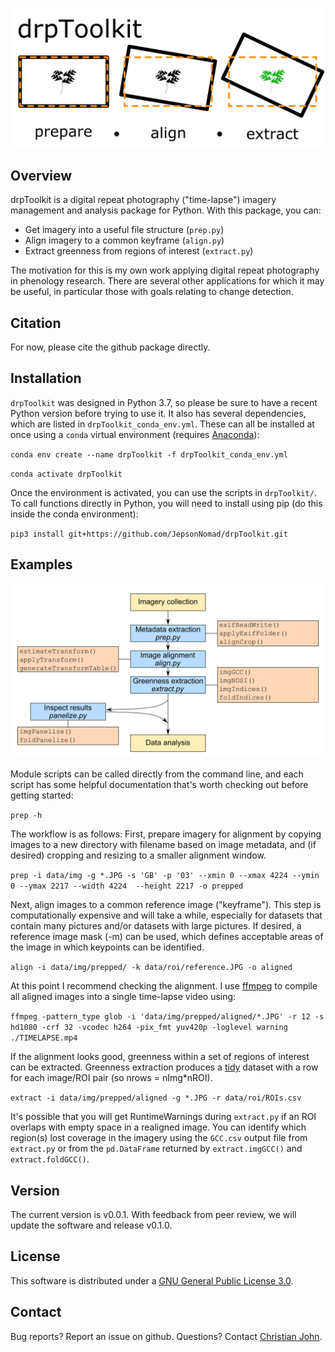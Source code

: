 ![drpToolkit splash image](img/splash_img.png)

## Overview

drpToolkit is a digital repeat photography ("time-lapse") imagery management and analysis package for Python. With this package, you can:

* Get imagery into a useful file structure (`prep.py`)
* Align imagery to a common keyframe (`align.py`)
* Extract greenness from regions of interest (`extract.py`)

The motivation for this is my own work applying digital repeat photography in phenology research. There are several other applications for which it may be useful, in particular those with goals relating to change detection.


## Citation

For now, please cite the github package directly.


## Installation

`drpToolkit` was designed in Python 3.7, so please be sure to have a  recent Python version before trying to use it. It also has several dependencies, which are listed in `drpToolkit_conda_env.yml`. These can all be installed at once using a `conda` virtual environment (requires [Anaconda](https://www.anaconda.com/products/individual)):

`conda env create --name drpToolkit -f drpToolkit_conda_env.yml`

`conda activate drpToolkit`

Once the environment is activated, you can use the scripts in `drpToolkit/`. To call functions directly in Python, you will need to install using pip (do this inside the conda environment):

`pip3 install git+https://github.com/JepsonNomad/drpToolkit.git`

## Examples

![Package workflow](img/workflow.png)

Module scripts can be called directly from the command line, and each script has some helpful documentation that's worth checking out before getting started:

`prep -h`

The workflow is as follows: First, prepare imagery for alignment by copying images to a new directory with filename based on image metadata, and (if desired) cropping and resizing to a smaller alignment window.

`prep -i data/img -g *.JPG -s 'GB' -p '03' --xmin 0 --xmax 4224 --ymin 0 --ymax 2217 --width 4224  --height 2217 -o prepped`

Next, align images to a common reference image ("keyframe"). This step is computationally expensive and will take a while, especially for datasets that contain many pictures and/or datasets with large pictures. If desired, a reference image mask (-m) can be used, which defines acceptable areas of the image in which keypoints can be identified.

`align -i data/img/prepped/ -k data/roi/reference.JPG -o aligned`

At this point I recommend checking the alignment. I use [ffmpeg](https://www.ffmpeg.org/) to compile all aligned images into a single time-lapse video using:

`ffmpeg -pattern_type glob -i 'data/img/prepped/aligned/*.JPG' -r 12 -s hd1080 -crf 32 -vcodec h264 -pix_fmt yuv420p -loglevel warning ./TIMELAPSE.mp4`

If the alignment looks good, greenness within a set of regions of interest can be extracted. Greenness extraction produces a [tidy](https://cran.r-project.org/web/packages/tidyr/vignettes/tidy-data.html) dataset with a row for each image/ROI pair (so nrows = nImg*nROI). 

`extract -i data/img/prepped/aligned -g *.JPG -r data/roi/ROIs.csv`

It's possible that you will get RuntimeWarnings during `extract.py` if an ROI overlaps with empty space in a realigned image. You can identify which region(s) lost coverage in the imagery using the `GCC.csv` output file from `extract.py` or from the `pd.DataFrame` returned by `extract.imgGCC()` and `extract.foldGCC()`.

## Version

The current version is v0.0.1. With feedback from peer review, we will update the software and release v0.1.0.


## License

This software is distributed under a [GNU General Public License 3.0](https://www.gnu.org/licenses/gpl-3.0.en.html). 


## Contact

Bug reports? Report an issue on github.
Questions? Contact [Christian John](mailto:cjohn@ucdavis.edu). 

